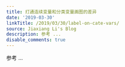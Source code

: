 ```yaml
---
title: 打通连续变量和分类变量画图的差异
date: '2019-03-30'
linkTitle: /2019/03/30/label-on-cate-vars/
source: Jiaxiang Li's Blog
description: 参考 ...
disable_comments: true
---
```

参考 ...